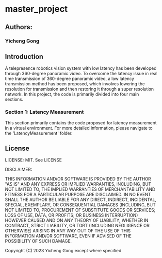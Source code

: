 # master_project
## Authors: 
### Yicheng Gong

## Introduction
A telepresence robotics vision system with low latency has been developed through 360-degree panoramic video. To overcome the latency issue in real time transmission of 360-degree panoramic video, a low latency transmission method has been proposed, which involves lowering the resolution for transmission and then restoring it through a super resolution network. In this project, the code is primarily divided into four main sections.

### Section 1: Latency Measurement
This section primarily contains the code proposed for latency measurement in a virtual environment. For more detailed information, please navigate to the 'LatencyMeasurement' folder.

## License
LICENSE: MIT.  See LICENSE

DISCLAIMER:

THIS INFORMATION AND/OR SOFTWARE IS PROVIDED BY THE AUTHOR "AS IS" AND ANY
EXPRESS OR IMPLIED WARRANTIES, INCLUDING, BUT NOT LIMITED TO, THE IMPLIED
WARRANTIES OF MERCHANTABILITY AND FITNESS FOR A PARTICULAR PURPOSE ARE
DISCLAIMED. IN NO EVENT SHALL THE AUTHOR BE LIABLE FOR ANY DIRECT, INDIRECT,
INCIDENTAL, SPECIAL, EXEMPLARY, OR CONSEQUENTIAL DAMAGES (INCLUDING, BUT NOT
LIMITED TO, PROCUREMENT OF SUBSTITUTE GOODS OR SERVICES; LOSS OF USE, DATA, OR
PROFITS; OR BUSINESS INTERRUPTION) HOWEVER CAUSED AND ON ANY THEORY OF
LIABILITY, WHETHER IN CONTRACT, STRICT LIABILITY, OR TORT (INCLUDING NEGLIGENCE
OR OTHERWISE) ARISING IN ANY WAY OUT OF THE USE OF THIS INFORMATION AND/OR
SOFTWARE, EVEN IF ADVISED OF THE POSSIBILITY OF SUCH DAMAGE.

Copyright (C) 2023 Yicheng Gong except where specified